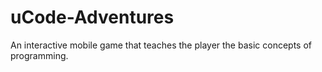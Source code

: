 # uCode-Adventures
An interactive mobile game that teaches the player the basic concepts of programming.
